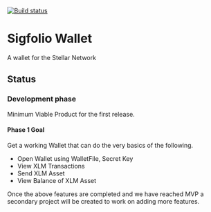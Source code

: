 [![Build status](https://ci.appveyor.com/api/projects/status/fmd74m78vh0prv8q?svg=true)](https://ci.appveyor.com/project/elucidsoft/sigfoliowallet)

# Sigfolio Wallet
A wallet for the Stellar Network

## Status
### Development phase

Minimum Viable Product for the first release.

#### Phase 1 Goal
Get a working Wallet that can do the very basics of the following.

- Open Wallet using WalletFile, Secret Key
- View XLM Transactions
- Send XLM Asset
- View Balance of XLM Asset

Once the above features are completed and we have reached MVP a secondary project will be created to work on adding more features.


